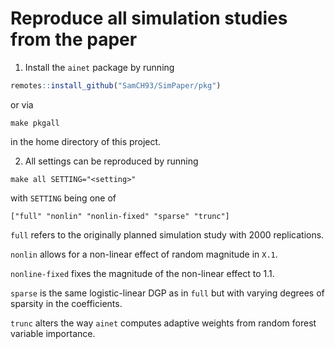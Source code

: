 
# Reproduce all simulation studies from the paper

1. Install the `ainet` package by running
```r
remotes::install_github("SamCH93/SimPaper/pkg")
```
or via
```
make pkgall
```
in the home directory of this project.

2. All settings can be reproduced by running
```
make all SETTING="<setting>"
```
with `SETTING` being one of
```
["full" "nonlin" "nonlin-fixed" "sparse" "trunc"]
```

`full` refers to the originally planned simulation study with 2000 replications.

`nonlin` allows for a non-linear effect of random magnitude in `X.1`.

`nonline-fixed` fixes the magnitude of the non-linear effect to 1.1.

`sparse` is the same logistic-linear DGP as in `full` but with varying degrees
of sparsity in the coefficients.

`trunc` alters the way `ainet` computes adaptive weights from random forest
variable importance.


